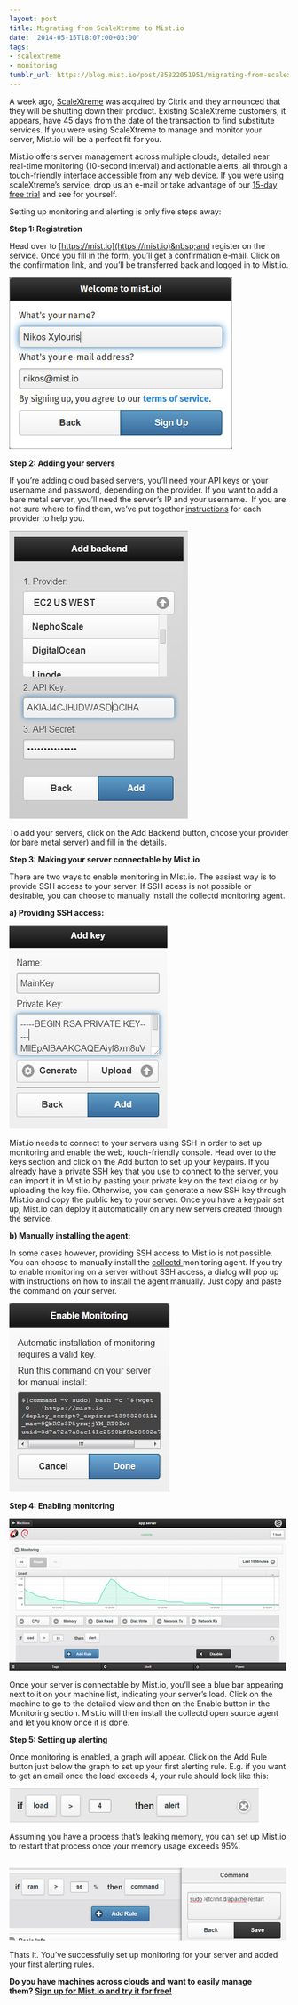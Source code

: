 ```yaml
---
layout: post
title: Migrating from ScaleXtreme to Mist.io
date: '2014-05-15T18:07:00+03:00'
tags:
- scalextreme
- monitoring
tumblr_url: https://blog.mist.io/post/85822051951/migrating-from-scalextreme-to-mistio
---
```

A week ago, [ScaleXtreme](http://venturebeat.com/2014/05/07/citrix-gets-cloud-management-tech-with-the-acquisition-of-scalextreme/) was acquired by Citrix and they announced that they will be shutting down their product. Existing ScaleXtreme customers, it appears, have 45 days from the date of the transaction to find substitute services. If you were using ScaleXtreme to manage and monitor your server, Mist.io will be a perfect fit for you.

Mist.io offers server management across multiple clouds, detailed near real-time monitoring (10-second interval) and actionable alerts, all through a touch-friendly interface accessible from any web device. If you were using scaleXtreme’s service, drop us an e-mail or take advantage of our [15-day free trial](https://mist.io) and see for yourself.  
  
Setting up monitoring and alerting is only five steps away:

**Step 1: Registration**

Head over to&nbsp;[https://mist.io](https://mist.io)&nbsp;and register on the service. Once you fill in the form, you’ll get a confirmation e-mail. Click on the confirmation link, and you’ll be transferred back and logged in to Mist.io.

![image](/assets/tumblr-images/tumblr_inline_n1nizeL6v21rgqrs8.jpg)

**Step 2: Adding your servers**

If you’re adding cloud based servers, you’ll need your API keys or your username and password, depending on the provider. If you want to add a bare metal server, you’ll need the server’s IP and your username. &nbsp;If you are not sure where to find them, we’ve put together&nbsp;[instructions](https://mistio.zendesk.com/hc/en-us/sections/200064458-Backends)&nbsp;for each provider to help you.

![image](/assets/tumblr-images/tumblr_inline_n1l9efjCPR1rgqrs8.jpg)

To add your servers, click on the Add Backend button, choose your provider (or bare metal server) and fill in the details.

**Step 3: Making your server connectable by Mist.io**

There are two ways to enable monitoring in MIst.io. The easiest way is to provide SSH access to your server. If SSH acess is not possible or desirable, you can choose to manually install the collectd monitoring agent.

**a) Providing SSH access:**

![image](/assets/tumblr-images/tumblr_inline_n1l9gi37A61rgqrs8.jpg)

Mist.io needs to connect to your servers using SSH in order to set up monitoring and enable the web, touch-friendly console. Head over to the keys section and click on the Add button to set up your keypairs. If you already have a private SSH key that you use to connect to the server, you can import it in Mist.io by pasting your private key on the text dialog or by uploading the key file. Otherwise, you can generate a new SSH key through Mist.io and copy the public key to your server. Once you have a keypair set up, Mist.io can deploy it automatically on any new servers created through the service.

**b) Manually installing the agent:**

In some cases however, providing SSH access to Mist.io is not possible. You can choose to manually install the&nbsp;[collectd&nbsp;](http://collectd.org/)monitoring agent. If you try to enable monitoring on a server without SSH access, a dialog will pop up with instructions on how to install the agent manually. Just copy and paste the command on your server.

![image](/assets/tumblr-images/tumblr_inline_n3cu4eiT4Z1rgqrs8.jpg)

**Step 4: Enabling monitoring**

**![image](/assets/tumblr-images/tumblr_inline_n1l9gwizwT1rgqrs8.jpg)**

Once your server is connectable by Mist.io, you’ll see a blue bar&nbsp;appearing next to it on your machine list, indicating your server’s load. Click on the machine to go to the detailed view and then on the Enable button in the Monitoring section. Mist.io will then install the collectd open source agent and let you know once it is done.

**Step 5: Setting up alerting**

Once monitoring is enabled, a graph will appear. Click on the Add Rule button just below the graph to set up your first alerting rule.&nbsp;E.g. if you want to get an email once the load exceeds 4, your rule should look like this:

![image](/assets/tumblr-images/tumblr_inline_n1njnakSwi1rgqrs8.jpg)

Assuming you have a process that’s leaking memory, you can set up Mist.io to restart that process once your memory usage exceeds 95%.

&nbsp; ![image](/assets/tumblr-images/tumblr_inline_n1l9lbiCJh1rgqrs8.jpg)

Thats it. You’ve successfully set up monitoring for your server and added your first alerting rules.

**Do you have machines across clouds and want to easily manage them?&nbsp;[Sign up for Mist.io and try it for free!](https://mist.io/)**


